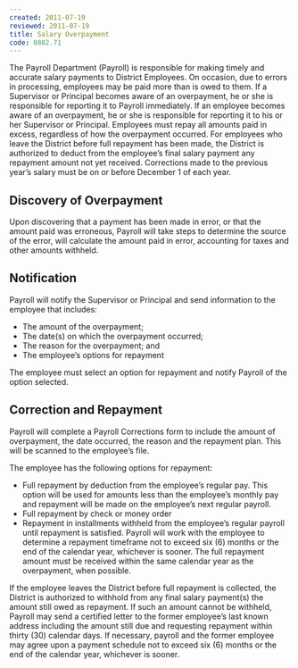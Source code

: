 ```yaml
---
created: 2011-07-19
reviewed: 2011-07-19
title: Salary Overpayment
code: 0802.71
---
```



The Payroll Department (Payroll) is responsible for making timely and accurate salary payments to District
Employees. On occasion, due to errors in processing, employees may be paid more than is owed to them. If a
Supervisor or Principal becomes aware of an overpayment, he or she is responsible for reporting it to Payroll
immediately. If an employee becomes aware of an overpayment, he or she is responsible for reporting it to his or her
Supervisor or Principal. Employees must repay all amounts paid in excess, regardless of how the overpayment
occurred. For employees who leave the District before full repayment has been made, the District is authorized to
deduct from the employee’s final salary payment any repayment amount not yet received. Corrections made to the
previous year’s salary must be on or before December 1 of each year.

## Discovery of Overpayment

Upon discovering that a payment has been made in error, or that the amount paid was erroneous, Payroll will take
steps to determine the source of the error, will calculate the amount paid in error, accounting for taxes and other
amounts withheld.

## Notification

Payroll will notify the Supervisor or Principal and send information to the employee that includes:


- The amount of the overpayment;
- The date(s) on which the overpayment occurred;
- The reason for the overpayment; and
- The employee’s options for repayment

The employee must select an option for repayment and notify Payroll of the option selected.

## Correction and Repayment

Payroll will complete a Payroll Corrections form to include the amount of overpayment, the date occurred, the
reason and the repayment plan. This will be scanned to the employee’s file.

The employee has the following options for repayment:


- Full repayment by deduction from the employee’s regular pay. This option will be used for amounts less than
the employee’s monthly pay and repayment will be made on the employee’s next regular payroll.
- Full repayment by check or money order
- Repayment in installments withheld from the employee’s regular payroll until repayment is satisfied. Payroll
will work with the employee to determine a repayment timeframe not to exceed six (6) months or the end of
the calendar year, whichever is sooner. The full repayment amount must be received within the same calendar
year as the overpayment, when possible.

If the employee leaves the District before full repayment is collected, the District is authorized to withhold from any
final salary payment(s) the amount still owed as repayment. If such an amount cannot be withheld, Payroll may send
a certified letter to the former employee’s last known address including the amount still due and requesting
repayment within thirty (30) calendar days. If necessary, payroll and the former employee may agree upon a
payment schedule not to exceed six (6) months or the end of the calendar year, whichever is sooner.
